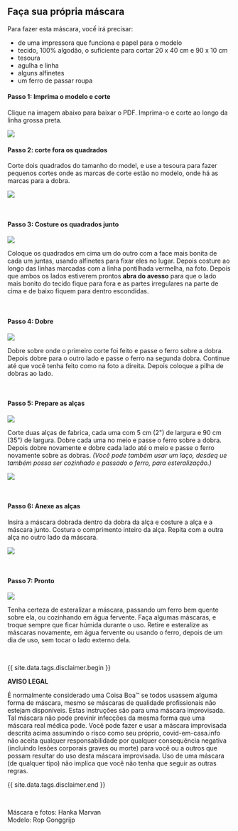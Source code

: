 ## Faça sua própria máscara

Para fazer esta máscara, vocế irá precisar:
  * de uma impressora que funciona e papel para o modelo
  * tecido, 100% algodão, o suficiente para cortar 20 x 40 cm e 90 x 10 cm
  * tesoura
  * agulha e linha
  * alguns alfinetes
  * um ferro de passar roupa

#### Passo 1: Imprima o modelo e corte

Clique na imagem abaixo para baixar o PDF. Imprima-o e corte ao longo da linha grossa preta.

[![](/assets/images/mask/mask-template.png)](/assets/images/mask/mask-template.pdf)

#### Passo 2: corte fora os quadrados

Corte dois quadrados do tamanho do model, e use a tesoura para fazer pequenos cortes onde as marcas de corte estão no modelo, onde há as marcas para a dobra.

![](/assets/images/mask/cut.png)

&nbsp;

#### Passo 3: Costure os quadrados junto

![](/assets/images/mask/stitch.png)

Coloque os quadrados em cima um do outro com a face mais bonita de cada um juntas, usando alfinetes para fixar eles no lugar. Depois costure ao longo das linhas marcadas com a linha pontilhada vermelha, na foto. Depois que ambos os lados estiverem prontos **abra do avesso** para que o lado mais bonito do tecido fique para fora e as partes irregulares na parte de cima e de baixo fiquem para dentro escondidas.

&nbsp;

#### Passo 4: Dobre

![](/assets/images/mask/fold.png)
 
Dobre sobre onde o primeiro corte foi feito e passe o ferro sobre a dobra. Depois dobre para o outro lado e passe o ferro na segunda dobra. Continue até que você tenha feito como na foto a direita. Depois coloque a pilha de dobras ao lado.

&nbsp;

#### Passo 5: Prepare as alças

![](/assets/images/mask/strap1.png)

Corte duas alças de fabrica, cada uma com 5 cm (2") de largura e 90 cm (35") de largura. Dobre cada uma no meio e passe o ferro sobre a dobra. Depois dobre novamente e dobre cada lado até o meio e passe o ferro novamente sobre as dobras. *(Você pode também usar um laço, desdeq ue também possa ser cozinhado e passado o ferro, para esteralização.)*

![](/assets/images/mask/strap2.png)

&nbsp;

#### Passo 6: Anexe as alças

Insira a máscara dobrada dentro da dobra da alça e costure a alça e a máscara junto. Costura o comprimento inteiro da alça. Repita com a outra alça no outro lado da máscara.

![](/assets/images/mask/strapstitch.png)

&nbsp;

#### Passo 7: Pronto

![](/assets/images/mask/voila.png)

Tenha certeza de esteralizar a máscara, passando um ferro bem quente sobre ela, ou cozinhando em água fervente. Faça algumas máscaras, e troque sempre que ficar húmida durante o uso. Retire e esteralize as máscaras novamente, em água fervente ou usando o ferro, depois de um dia de uso, sem tocar o lado externo dela.

&nbsp;

{{ site.data.tags.disclaimer.begin }}

**AVISO LEGAL**

É normalmente considerado uma Coisa Boa™ se todos usassem alguma forma de máscara, mesmo se máscaras de qualidade profissionais não estejam disponíveis. Estas instruções são para uma máscara improvisada. Tal máscara não pode previnir infecções da mesma forma que uma máscara real médica pode. Você pode fazer e usar a máscara improvisada descrita acima assumindo o risco como seu próprio, covid-em-casa.info não aceita qualquer responsabilidade por qualquer consequência negativa (incluindo lesões corporais graves ou morte) para você ou a outros que possam resultar do uso desta máscara improvisada. Uso de uma máscara (de qualquer tipo) não implica que você não tenha que seguir as outras regras.

{{ site.data.tags.disclaimer.end }}

&nbsp;

Máscara e fotos: Hanka Marvan<br>
Modelo: Rop Gonggrijp
